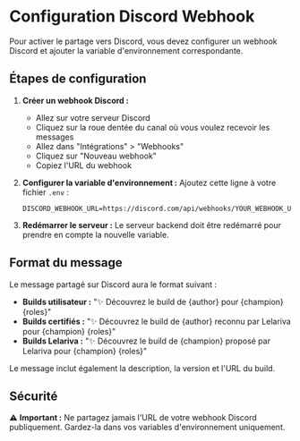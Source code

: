 # Configuration Discord Webhook

Pour activer le partage vers Discord, vous devez configurer un webhook Discord et ajouter la variable d'environnement correspondante.

## Étapes de configuration

1. **Créer un webhook Discord :**

   - Allez sur votre serveur Discord
   - Cliquez sur la roue dentée du canal où vous voulez recevoir les messages
   - Allez dans "Intégrations" > "Webhooks"
   - Cliquez sur "Nouveau webhook"
   - Copiez l'URL du webhook

2. **Configurer la variable d'environnement :**
   Ajoutez cette ligne à votre fichier `.env` :

   ```
   DISCORD_WEBHOOK_URL=https://discord.com/api/webhooks/YOUR_WEBHOOK_URL
   ```

3. **Redémarrer le serveur :**
   Le serveur backend doit être redémarré pour prendre en compte la nouvelle variable.

## Format du message

Le message partagé sur Discord aura le format suivant :

- **Builds utilisateur :** "✨ Découvrez le build de {author} pour {champion} {roles}"
- **Builds certifiés :** "✨ Découvrez le build de {author} reconnu par Lelariva pour {champion} {roles}"
- **Builds Lelariva :** "✨ Découvrez le build de {champion} proposé par Lelariva pour {champion} {roles}"

Le message inclut également la description, la version et l'URL du build.

## Sécurité

⚠️ **Important :** Ne partagez jamais l'URL de votre webhook Discord publiquement. Gardez-la dans vos variables d'environnement uniquement.
